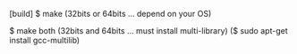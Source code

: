 [build]
$ make
(32bits or 64bits ... depend on your OS)

$ make both
(32bits and 64bits ... must install multi-library)
($ sudo apt-get install gcc-multilib)